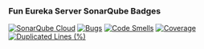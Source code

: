 ### Fun Eureka Server SonarQube Badges

[![SonarQube Cloud](https://sonarcloud.io/images/project_badges/sonarcloud-light.svg)](https://sonarcloud.io/summary/new_code?id=fun-service_fun-eureka-server)
[![Bugs](https://sonarcloud.io/api/project_badges/measure?project=fun-service_fun-eureka-server&metric=bugs&token=0a3a35dfc8bf1d628e120e14639de96ea49ad339)](https://sonarcloud.io/summary/new_code?id=fun-service_fun-eureka-server)
[![Code Smells](https://sonarcloud.io/api/project_badges/measure?project=fun-service_fun-eureka-server&metric=code_smells&token=0a3a35dfc8bf1d628e120e14639de96ea49ad339)](https://sonarcloud.io/summary/new_code?id=fun-service_fun-eureka-server)
[![Coverage](https://sonarcloud.io/api/project_badges/measure?project=fun-service_fun-eureka-server&metric=coverage&token=0a3a35dfc8bf1d628e120e14639de96ea49ad339)](https://sonarcloud.io/summary/new_code?id=fun-service_fun-eureka-server)
[![Duplicated Lines (%)](https://sonarcloud.io/api/project_badges/measure?project=fun-service_fun-eureka-server&metric=duplicated_lines_density&token=0a3a35dfc8bf1d628e120e14639de96ea49ad339)](https://sonarcloud.io/summary/new_code?id=fun-service_fun-eureka-server)
